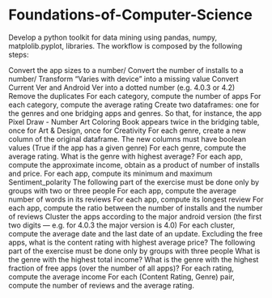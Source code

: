 # Foundations-of-Computer-Science
Develop a python toolkit for data mining using pandas, numpy, matplolib.pyplot, libraries. 
The workflow is composed by the following steps:

Convert the app sizes to a number/
Convert the number of installs to a number/
Transform “Varies with device” into a missing value
Convert Current Ver and Android Ver into a dotted number (e.g. 4.0.3 or 4.2)
Remove the duplicates
For each category, compute the number of apps
For each category, compute the average rating
Create two dataframes: one for the genres and one bridging apps and genres. So that, for instance, the app Pixel Draw - Number Art Coloring Book appears twice in the bridging table, once for Art & Design, once for Creativity
For each genre, create a new column of the original dataframe. The new columns must have boolean values (True if the app has a given genre)
For each genre, compute the average rating. What is the genre with highest average?
For each app, compute the approximate income, obtain as a product of number of installs and price.
For each app, compute its minimum and maximum Sentiment_polarity
The following part of the exercise must be done only by groups with two or three people
For each app, compute the average number of words in its reviews
For each app, compute its longest review
For each app, compute the ratio between the number of installs and the number of reviews
Cluster the apps according to the major android version (the first two digits — e.g. for 4.0.3 the major version is 4.0)
For each cluster, compute the average date and the last date of an update.
Excluding the free apps, what is the content rating with highest average price?
The following part of the exercise must be done only by groups with three people
What is the genre with the highest total income?
What is the genre with the highest fraction of free apps (over the number of all apps)?
For each rating, compute the average income
For each (Content Rating, Genre) pair, compute the number of reviews and the average rating.

